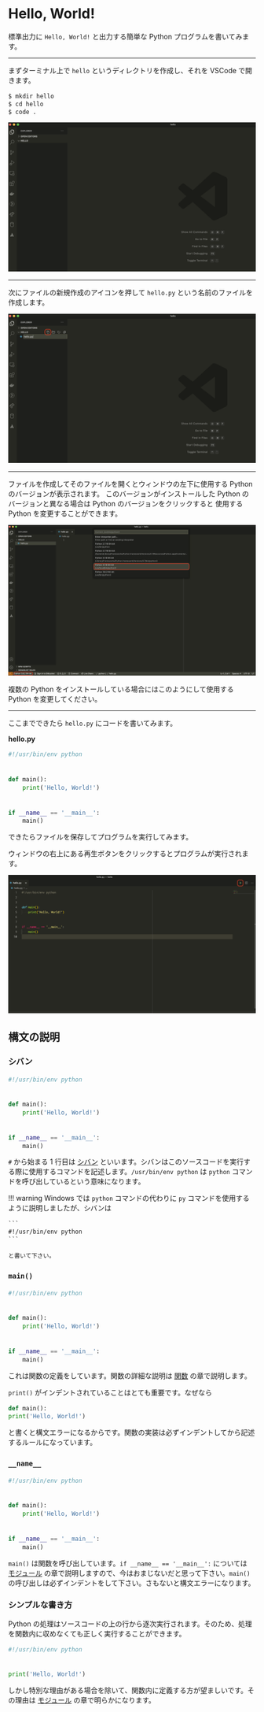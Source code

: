 # Hello, World!

標準出力に `Hello, World!` と出力する簡単な Python プログラムを書いてみます。

---

まずターミナル上で `hello` というディレクトリを作成し、それを VSCode で開きます。

```shell
$ mkdir hello
$ cd hello
$ code .
```

[![](img/vscode-02.png)](img/vscode-02.png)

---

次にファイルの新規作成のアイコンを押して `hello.py` という名前のファイルを作成します。

[![](img/vscode-03.png)](img/vscode-03.png)

---

ファイルを作成してそのファイルを開くとウィンドウの左下に使用する Python のバージョンが表示されます。
このバージョンがインストールした Python のバージョンと異なる場合は Python のバージョンをクリックすると
使用する Python を変更することができます。

[![](img/vscode-04.png)](img/vscode-04.png)

複数の Python をインストールしている場合にはこのようにして使用する Python を変更してください。

---

ここまでできたら `hello.py` にコードを書いてみます。

**hello.py**

```python
#!/usr/bin/env python


def main():
    print('Hello, World!')


if __name__ == '__main__':
    main()
```

できたらファイルを保存してプログラムを実行してみます。

ウィンドウの右上にある再生ボタンをクリックするとプログラムが実行されます。

[![](img/vscode-05.png)](img/vscode-05.png)

## 構文の説明

### シバン

```python hl_lines="1"
#!/usr/bin/env python


def main():
    print('Hello, World!')


if __name__ == '__main__':
    main()
```

`#` から始まる 1 行目は [シバン] といいます。シバンはこのソースコードを実行する際に使用するコマンドを記述します。`/usr/bin/env python` は `python` コマンドを呼び出しているという意味になります。

[シバン]: https://ja.wikipedia.org/wiki/%E3%82%B7%E3%83%90%E3%83%B3_(Unix)

!!! warning
    Windows では `python` コマンドの代わりに `py` コマンドを使用するように説明しましたが、シバンは

    ```
    #!/usr/bin/env python
    ```

    と書いて下さい。

### `main()`

```python hl_lines="4 5"
#!/usr/bin/env python


def main():
    print('Hello, World!')


if __name__ == '__main__':
    main()
```

これは関数の定義をしています。関数の詳細な説明は [関数] の章で説明します。

`print()` がインデントされていることはとても重要です。なぜなら

```python
def main():
print('Hello, World!')
```

と書くと構文エラーになるからです。関数の実装は必ずインデントしてから記述するルールになっています。

### `__name__`

```python hl_lines="8 9"
#!/usr/bin/env python


def main():
    print('Hello, World!')


if __name__ == '__main__':
    main()
```

`main()` は関数を呼び出しています。`if __name__ == '__main__':` については [モジュール] の章で説明しますので、今はおまじないだと思って下さい。`main()` の呼び出しは必ずインデントをして下さい。さもないと構文エラーになります。

### シンプルな書き方

Python の処理はソースコードの上の行から逐次実行されます。そのため、処理を関数内に収めなくても正しく実行することができます。

```python
#!/usr/bin/env python


print('Hello, World!')
```

しかし特別な理由がある場合を除いて、関数内に定義する方が望ましいです。その理由は [モジュール] の章で明らかになります。

[関数]: ch02-02-functions.md
[モジュール]: ch04-01-modules.md
